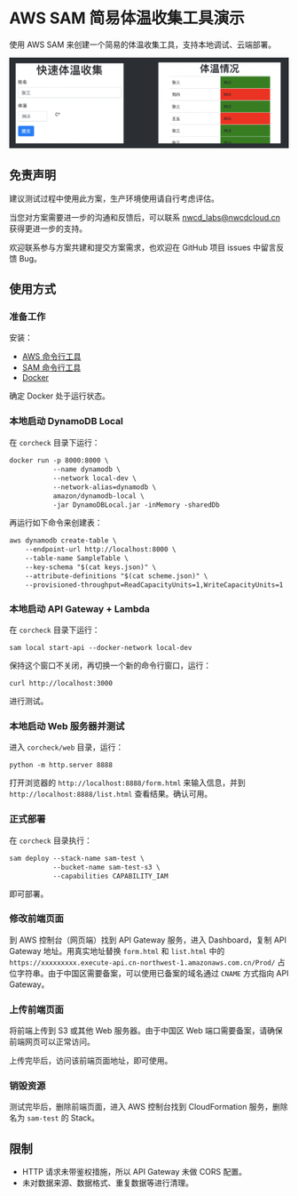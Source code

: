 # AWS SAM 简易体温收集工具演示

使用 AWS SAM 来创建一个简易的体温收集工具，支持本地调试、云端部署。

![](s1.png)

## 免责声明

建议测试过程中使用此方案，生产环境使用请自行考虑评估。

当您对方案需要进一步的沟通和反馈后，可以联系 nwcd_labs@nwcdcloud.cn 获得更进一步的支持。

欢迎联系参与方案共建和提交方案需求，也欢迎在 GitHub 项目 issues 中留言反馈 Bug。

## 使用方式

### 准备工作

安装：

- [AWS 命令行工具](https://docs.aws.amazon.com/cli/latest/userguide/cli-chap-install.html)
- [SAM 命令行工具](https://docs.aws.amazon.com/serverless-application-model/latest/developerguide/serverless-sam-cli-install.html)
- [Docker](https://docs.docker.com/install/)

确定 Docker 处于运行状态。

### 本地启动 DynamoDB Local

在 `corcheck` 目录下运行：

```
docker run -p 8000:8000 \
           --name dynamodb \
           --network local-dev \
           --network-alias=dynamodb \
           amazon/dynamodb-local \
           -jar DynamoDBLocal.jar -inMemory -sharedDb
```

再运行如下命令来创建表：

```
aws dynamodb create-table \
    --endpoint-url http://localhost:8000 \
    --table-name SampleTable \
    --key-schema "$(cat keys.json)" \
    --attribute-definitions "$(cat scheme.json)" \
    --provisioned-throughput=ReadCapacityUnits=1,WriteCapacityUnits=1
```

### 本地启动 API Gateway + Lambda

在 `corcheck` 目录下运行：

```
sam local start-api --docker-network local-dev
```

保持这个窗口不关闭，再切换一个新的命令行窗口，运行：

```
curl http://localhost:3000
```

进行测试。

### 本地启动 Web 服务器并测试

进入 `corcheck/web` 目录，运行：

```
python -m http.server 8888
```

打开浏览器的 `http://localhost:8888/form.html` 来输入信息，并到 `http://localhost:8888/list.html` 查看结果。确认可用。

### 正式部署

在 `corcheck` 目录执行：


```
sam deploy --stack-name sam-test \
           --bucket-name sam-test-s3 \
           --capabilities CAPABILITY_IAM
```

即可部署。

### 修改前端页面

到 AWS 控制台（网页端）找到 API Gateway 服务，进入 Dashboard，复制 API Gateway 地址。用真实地址替换 `form.html` 和 `list.html` 中的 `https://xxxxxxxxx.execute-api.cn-northwest-1.amazonaws.com.cn/Prod/` 占位字符串。由于中国区需要备案，可以使用已备案的域名通过 `CNAME` 方式指向 API Gateway。

### 上传前端页面

将前端上传到 S3 或其他 Web 服务器。由于中国区 Web 端口需要备案，请确保前端网页可以正常访问。

上传完毕后，访问该前端页面地址，即可使用。

### 销毁资源

测试完毕后，删除前端页面，进入 AWS 控制台找到 CloudFormation 服务，删除名为 `sam-test` 的 Stack。

## 限制

- HTTP 请求未带鉴权措施，所以 API Gateway 未做 CORS 配置。
- 未对数据来源、数据格式、重复数据等进行清理。